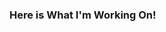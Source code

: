 ### Here is What I'm Working On!

<!--
**singla007/singla007** is a ✨ _special_ ✨ repository because its `README.md` (this file) appears on your GitHub profile.

Here are some ideas to get you started:

- 🔭 I’m currently working in Infosys
- 🌱 I’m currently learning Big Data technologies
- 👯 I’m looking to collaborate on Data Science Hackathons
- 🤔 I’m looking for help with Computational Finance
- 💬 Ask me about Anything
- 📫 How to reach me: [LinkedIn Profile](https://www.linkedin.com/in/yogesh-kumar-singla/)
- 😄 Pronouns: He/Him
- ⚡ Fun fact: I am half finnished
-->
